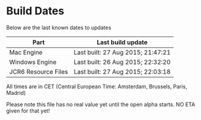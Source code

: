 # Build Dates

Below are the last known dates to updates

Part | Last build update
-----|-----
Mac Engine | Last built: 27 Aug 2015; 21:47:21
Windows Engine | Last built: 26 Aug 2015; 22:32:20
JCR6 Resource Files | Last built: 27 Aug 2015; 22:03:18
All times are in CET (Central European Time: Amsterdam, Brussels, Paris, Madrid)


Please note this file has no real value yet until the open alpha starts. NO ETA given for that yet!
